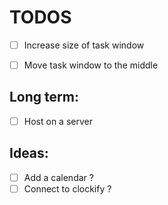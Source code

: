 # TODOS

- [ ] Increase size of task window
- [ ] Move task window to the middle



## Long term:

- [ ] Host on a server

## Ideas:

- [ ] Add a calendar ?
- [ ] Connect to clockify ?
